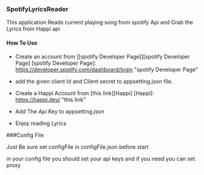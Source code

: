 ### SpotifyLyricsReader
This application Reads current playing song from spotify Api and Grab the Lyrics from Happi api 

#### How To Use
-  Create an account from  [[spotify Developer Page]][spotify Developer Page]
[spotify Developer Page]: https://developer.spotify.com/dashboard/login "spotify Developer Page"

- add the given client Id and Client secret to appsetting.json file.
- Create a Happi Account from [this link][Happi]
[Happi]: https://happi.dev/ "this link"

- Add The Api Key to appsetting.json

- Enjoy reading Lyrics

###Config File 

Just Be sure set configFile in configFile.json before start

in your config file you should set your api keys and if you need you can set proxy 
